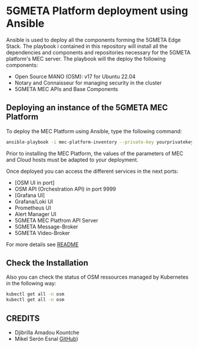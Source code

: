 # 5GMETA Platform deployment using Ansible

Ansible is used to deploy all the components forming the 5GMETA Edge Stack. The playbook i contained in this repository will install all the dependencies and components and repositories necessary for the 5GMETA platform's MEC server.
The playbook will the deploy the following components:

- Open Source MANO (OSM): v17 for Ubuntu 22.04 
- Notary and Connaisseur for managing security in the cluster
- 5GMETA MEC APIs and Base Components

## Deploying an instance of the 5GMETA MEC Platform

To deploy the MEC Platform using Ansible, type the following command:

```bash
ansible-playbook -i mec-platform-inventory --private-key yourprivatekey 5gmeta-mec-platform-playbook.yaml  
```

Prior to installing the MEC Platform, the values of the parameters of MEC and Cloud hosts must be adapted to your deployment. 


Once deployed you can access the different services in the next ports:
- [OSM UI in port]
- OSM API (Orchestration API) in port 9999
- [Grafana UI] 
- Grafana/Loki UI 
- Prometheus UI 
- Alert Manager UI 
- 5GMETA MEC Platfrom  API Server
- 5GMETA Message-Broker 
- 5GMETA Video-Broker 

For more details see [README](https://github.com/Akkodis/mec-platform/blob/main/README.md)


## Check the Installation

Also you can check the status of OSM ressources managed by Kubernetes in the following way:

```bash
kubectl get all -n osm
kubectl get all -n osm
```
	
## CREDITS
- Djibrilla Amadou Kountche
- Mikel Serón Esnal [GitHub](https://github.com/mikelseron))
